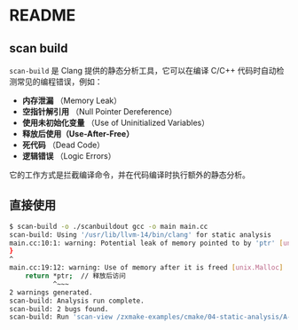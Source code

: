 # README

## scan build

`scan-build` 是 Clang 提供的静态分析工具，它可以在编译 C/C++ 代码时自动检测常见的编程错误，例如：

* **内存泄漏** （Memory Leak）
* **空指针解引用** （Null Pointer Dereference）
* **使用未初始化变量** （Use of Uninitialized Variables）
* **释放后使用（Use-After-Free）**
* **死代码** （Dead Code）
* **逻辑错误** （Logic Errors）

它的工作方式是拦截编译命令，并在代码编译时执行额外的静态分析。

## 直接使用

```bash
$ scan-build -o ./scanbuildout gcc -o main main.cc
scan-build: Using '/usr/lib/llvm-14/bin/clang' for static analysis
main.cc:10:1: warning: Potential leak of memory pointed to by 'ptr' [unix.Malloc]
}
^
main.cc:19:12: warning: Use of memory after it is freed [unix.Malloc]
    return *ptr;  // 释放后访问
           ^~~~
2 warnings generated.
scan-build: Analysis run complete.
scan-build: 2 bugs found.
scan-build: Run 'scan-view /zxmake-examples/cmake/04-static-analysis/A-clang-analyzer/scanbuildout/2025-03-15-175822-52834-1' to examine bug reports.
```
